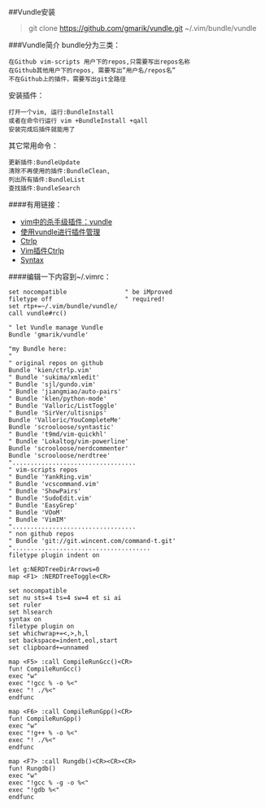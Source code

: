 ##Vundle安装
> git clone https://github.com/gmarik/vundle.git ~/.vim/bundle/vundle

###Vundle简介
bundle分为三类：

    在Github vim-scripts 用户下的repos,只需要写出repos名称
    在Github其他用户下的repos, 需要写出”用户名/repos名”
    不在Github上的插件，需要写出git全路径

安装插件：

    打开一个vim, 运行:BundleInstall
    或者在命令行运行 vim +BundleInstall +qall
    安装完成后插件就能用了

其它常用命令：

    更新插件:BundleUpdate
    清除不再使用的插件:BundleClean,
    列出所有插件:BundleList
    查找插件:BundleSearch

####有用链接：
- [vim中的杀手级插件：vundle](http://zuyunfei.com/2013/04/12/killer-plugin-of-vim-vundle/)
- [使用vundle进行插件管理](http://www.jianshu.com/p/mHUR4e)
- [Ctrlp](http://zuyunfei.com/2013/08/26/vim-plugin-ctrlp/)
- [Vim插件Ctrlp](http://www.wklken.me/posts/2015/06/07/vim-plugin-syntastic.html)
- [Syntax](http://www.wklken.me/posts/2015/06/07/vim-plugin-syntastic.html)

####编辑一下内容到~/.vimrc：
```
set nocompatible                " be iMproved
filetype off                    " required!
set rtp+=~/.vim/bundle/vundle/
call vundle#rc()

" let Vundle manage Vundle
Bundle 'gmarik/vundle'

"my Bundle here:
"
" original repos on github
Bundle 'kien/ctrlp.vim'
" Bundle 'sukima/xmledit'
" Bundle 'sjl/gundo.vim'
" Bundle 'jiangmiao/auto-pairs'
" Bundle 'klen/python-mode'
" Bundle 'Valloric/ListToggle'
" Bundle 'SirVer/ultisnips'
Bundle 'Valloric/YouCompleteMe'
Bundle 'scrooloose/syntastic'
" Bundle 't9md/vim-quickhl'
" Bundle 'Lokaltog/vim-powerline'
Bundle 'scrooloose/nerdcommenter'
Bundle 'scrooloose/nerdtree'
"..................................
" vim-scripts repos
" Bundle 'YankRing.vim'
" Bundle 'vcscommand.vim'
" Bundle 'ShowPairs'
" Bundle 'SudoEdit.vim'
" Bundle 'EasyGrep'
" Bundle 'VOoM'
" Bundle 'VimIM'
"..................................
" non github repos
" Bundle 'git://git.wincent.com/command-t.git'
"......................................
filetype plugin indent on

let g:NERDTreeDirArrows=0
map <F1> :NERDTreeToggle<CR>

set nocompatible
set nu sts=4 ts=4 sw=4 et si ai
set ruler
set hlsearch
syntax on
filetype plugin on
set whichwrap+=<,>,h,l
set backspace=indent,eol,start
set clipboard+=unnamed

map <F5> :call CompileRunGcc()<CR>
fun! CompileRunGcc()
exec "w"
exec "!gcc % -o %<"
exec "! ./%<"
endfunc

map <F6> :call CompileRunGpp()<CR>
fun! CompileRunGpp()
exec "w"
exec "!g++ % -o %<"
exec "! ./%<"
endfunc

map <F7> :call Rungdb()<CR><CR><CR>
fun! Rungdb()
exec "w"
exec "!gcc % -g -o %<"
exec "!gdb %<"
endfunc
```
